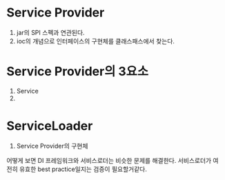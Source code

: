 
# Service Provider
1. jar의 SPI 스펙과 연관된다.
1. ioc의 개념으로 인터페이스의 구현체를 클래스패스에서 찾는다.

# Service Provider의 3요소
1. Service  
1. 

# ServiceLoader
1. Service Provider의 구현체 

어떻게 보면 DI 프레임워크와 서비스로더는 비슷한 문제를 해결한다. 
서비스로더가 여전히 유효한 best practice일지는 검증이 필요할거같다.